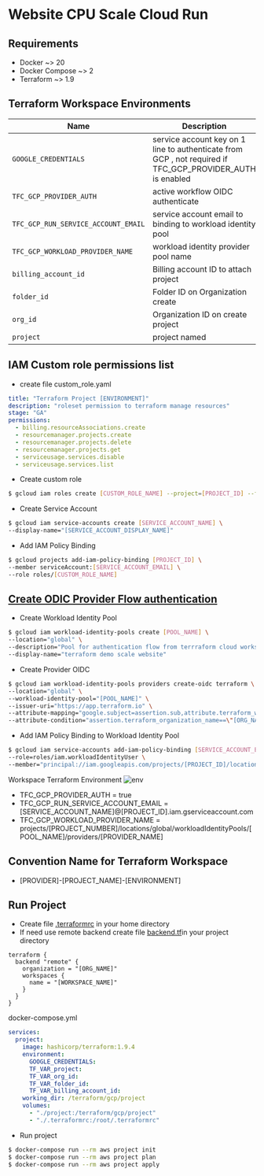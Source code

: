 Website CPU Scale Cloud Run
===========

Requirements
------------
- Docker ~> 20
- Docker Compose ~> 2
- Terraform ~> 1.9

Terraform Workspace Environments
-------------------------------
| Name | Description | Type | Default | Required |
|------|-------------|------|---------|:--------:|
| `GOOGLE_CREDENTIALS` | service account key on 1 line to authenticate from GCP , not required if TFC_GCP_PROVIDER_AUTH is enabled  | `string` | `""` | yes |
| `TFC_GCP_PROVIDER_AUTH` | active workflow OIDC authenticate | `bool` | `""` | yes |
| `TFC_GCP_RUN_SERVICE_ACCOUNT_EMAIL` | service account email to binding to workload identity pool | `string` | `""` | no |
| `TFC_GCP_WORKLOAD_PROVIDER_NAME` | workload identity provider pool name | `string` | `` | no |
| `billing_account_id` | Billing account ID to attach project | `string` | `` | yes |
| `folder_id` | Folder ID on Organization create | `number` | `""` | yes |
| `org_id` | Organization ID on create project | `number` | `` | yes |
| `project` | project named | `string` | `` | yes |

IAM Custom role permissions list
--------------------------------
- create file custom_role.yaml
```yaml
title: "Terraform Project [ENVIRONMENT]"
description: "roleset permission to terraform manage resources"
stage: "GA"
permissions:
  - billing.resourceAssociations.create
  - resourcemanager.projects.create
  - resourcemanager.projects.delete
  - resourcemanager.projects.get
  - serviceusage.services.disable
  - serviceusage.services.list
```
- Create custom role
```bash
$ gcloud iam roles create [CUSTOM_ROLE_NAME] --project=[PROJECT_ID] --file=custom_role.yaml
```
- Create Service Account
```bash
$ gcloud iam service-accounts create [SERVICE_ACCOUNT_NAME] \
--display-name="[SERVICE_ACCOUNT_DISPLAY_NAME]"
```
- Add IAM Policy Binding
```bash
$ gcloud projects add-iam-policy-binding [PROJECT_ID] \
--member serviceAccount:[SERVICE_ACCOUNT_EMAIL] \
--role roles/[CUSTOM_ROLE_NAME]
```

[Create ODIC Provider Flow authentication](https://astrafy.io/the-hub/blog/technical/authenticate-to-google-cloud-from-terraform-cloud-using-workload-identity)
---
- Create Workload Identity Pool
```bash
$ gcloud iam workload-identity-pools create [POOL_NAME] \
--location="global" \
--description="Pool for authentication flow from terrraform cloud workspace" \
--display-name="terraform demo scale website"
```
- Create Provider OIDC
```bash
$ gcloud iam workload-identity-pools providers create-oidc terraform \
--location="global" \
--workload-identity-pool="[POOL_NAME]" \
--issuer-uri="https://app.terraform.io" \
--attribute-mapping="google.subject=assertion.sub,attribute.terraform_workspace_name=assertion.terraform_workspace_name" \
--attribute-condition="assertion.terraform_organization_name==\"[ORG_NAME]\""
```
- Add IAM Policy Binding to Workload Identity Pool
```bash
$ gcloud iam service-accounts add-iam-policy-binding [SERVICE_ACCOUNT_EMAIL] \
--role=roles/iam.workloadIdentityUser \
--member="principal://iam.googleapis.com/projects/[PROJECT_ID]/locations/global/workloadIdentityPools/[POOL_NAME]/subject/organization:[ORG_NAME]:project:[PROJECT_NAME]:workspace:[WORKSPACE_NAME]:run_phase:[RUN_PHASE]"
```

Workspace Terraform Environment
![env](https://framerusercontent.com/images/EImpNLRdqFdtP56fxFnPPUTDxrQ.png)

- TFC_GCP_PROVIDER_AUTH = true
- TFC_GCP_RUN_SERVICE_ACCOUNT_EMAIL = [SERVICE_ACCOUNT_NAME]@[PROJECT_ID].iam.gserviceaccount.com
- TFC_GCP_WORKLOAD_PROVIDER_NAME = projects/[PROJECT_NUMBER]/locations/global/workloadIdentityPools/[POOL_NAME]/providers/[PROVIDER_NAME]


Convention Name for Terraform Workspace
---------------------------------------
- [PROVIDER]-[PROJECT_NAME]-[ENVIRONMENT]

Run Project
-----------
- Create file [.terraformrc](https://www.terraform.io/docs/cli/config/config-file.html) in your home directory
- If need use remote backend create file [backend.tf](https://www.terraform.io/docs/language/settings/backends/configuration.html)in your project directory
```hcl
terraform {
  backend "remote" {
    organization = "[ORG_NAME]"
    workspaces {
      name = "[WORKSPACE_NAME]"
    }
  }
}
```
docker-compose.yml
```yaml
services:
  project:
    image: hashicorp/terraform:1.9.4
    environment:
      GOOGLE_CREDENTIALS:
      TF_VAR_project:
      TF_VAR_org_id:
      TF_VAR_folder_id:
      TF_VAR_billing_account_id:
    working_dir: /terraform/gcp/project
    volumes:
      - "./project:/terraform/gcp/project"
      - "./.terraformrc:/root/.terraformrc"
```
- Run project
```bash
$ docker-compose run --rm aws project init
$ docker-compose run --rm aws project plan
$ docker-compose run --rm aws project apply
```
